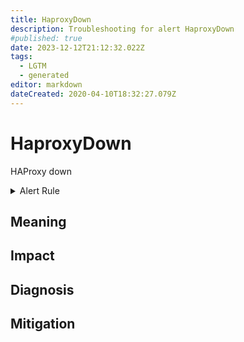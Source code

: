 ```yaml
---
title: HaproxyDown
description: Troubleshooting for alert HaproxyDown
#published: true
date: 2023-12-12T21:12:32.022Z
tags: 
  - LGTM
  - generated
editor: markdown
dateCreated: 2020-04-10T18:32:27.079Z
---
```


# HaproxyDown

HAProxy down

<details>
  <summary>Alert Rule</summary>

{{% rule "haproxy/haproxy-exporter-v1.yml" "HaproxyDown" %}}

{{% comment %}}

```yaml
alert: HaproxyDown
expr: haproxy_up == 0
for: 0m
labels:
    severity: critical
annotations:
    summary: HAProxy down (instance {{ $labels.instance }})
    description: |-
        HAProxy down
          VALUE = {{ $value }}
          LABELS = {{ $labels }}
    runbook: https://github.com/srerun/prometheus-alerts/blob/main/content/runbooks/haproxy-exporter-v1/HaproxyDown.md

```

{{% /comment %}}

</details>


## Meaning
[//]: # "Short paragraph that explains what the alert means"


## Impact
[//]: # "What could / will happen if the alert is not addressed"



## Diagnosis
[//]: # "Steps to take to identify the cause of the problem"



## Mitigation
[//]: # "The steps necessary to resolve the alert"
